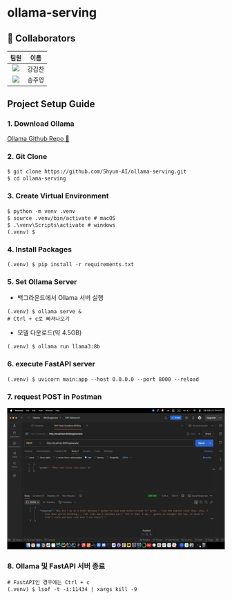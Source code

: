 # ollama-serving

## 👥 Collaborators

<div align="center">

|                                                    팀원                                                    |  이름  |
| :--------------------------------------------------------------------------------------------------------: | :----: |
|     <a href="https://github.com/gsgh3016"><img src="https://github.com/gsgh3016.png" width="100"></a>      | 강감찬 |
| <a href="https://github.com/juyoung-song"> <img src="https://github.com/juyoung-song.png" width="100"></a> | 송주영 |

</div>

## Project Setup Guide

### 1. Download Ollama

[Ollama Github Repo 🔗](https://github.com/ollama/ollama?tab=readme-ov-file)

### 2. Git Clone

```shell
$ git clone https://github.com/5hyun-AI/ollama-serving.git
$ cd ollama-serving
```

### 3. Create Virtual Environment

```shell
$ python -m venv .venv
$ source .venv/bin/activate # macOS
$ .\venv\Scripts\activate # windows
(.venv) $
```

### 4. Install Packages

```shell
(.venv) $ pip install -r requirements.txt
```

### 5. Set Ollama Server

- 백그라운드에서 Ollama 서버 실행

```shell
(.venv) $ ollama serve &
# Ctrl + c로 빠져나오기
```

- 모델 다운로드(약 4.5GB)

```shell
(.venv) $ ollama run llama3:8b
```

### 6. execute FastAPI server

```shell
(.venv) $ uvicorn main:app --host 0.0.0.0 --port 8000 --reload
```

### 7. request POST in Postman

![image](src/image.png)

### 8. Ollama 및 FastAPI 서버 종료

```shell
# FastAPI인 경우에는 Ctrl + c
(.venv) $ lsof -t -i:11434 | xargs kill -9
```
